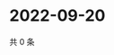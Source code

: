 # 2022-09-20

共 0 条

<!-- BEGIN WEIBO -->
<!-- 最后更新时间 Tue Sep 20 2022 23:19:36 GMT+0800 (China Standard Time) -->

<!-- END WEIBO -->
